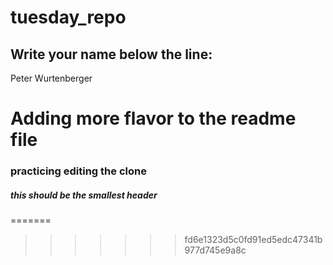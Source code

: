 # tuesday_repo

Write your name below the line:
--------------------------------------------------------

Peter Wurtenberger

# Adding more flavor to the readme file
### practicing editing the clone
##### this should be the smallest header
=======
>>>>>>> fd6e1323d5c0fd91ed5edc47341b977d745e9a8c
